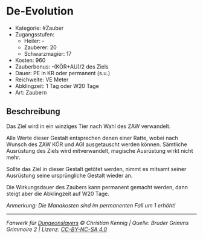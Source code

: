 # De-Evolution

- Kategorie: #Zauber
- Zugangsstufen:
  - Heiler: -
  - Zauberer: 20
  - Schwarzmagier: 17
- Kosten: 960
- Zauberbonus: -(KÖR+AU)/2 des Ziels
- Dauer: PE in KR oder permanent (s.u.)
- Reichweite: VE Meter
- Abklingzeit: 1 Tag oder W20 Tage
- Art: Zaubern

## Beschreibung

Das Ziel wird in ein winziges Tier nach Wahl des ZAW verwandelt.

Alle Werte dieser Gestalt entsprechen denen einer Ratte, wobei nach Wunsch des ZAW KÖR und AGI ausgetauscht werden können. Sämtliche Ausrüstung des Ziels wird mitverwandelt, magische Ausrüstung wirkt nicht mehr.

Sollte das Ziel in dieser Gestalt getötet werden, nimmt es mitsamt seiner Ausrüstung seine ursprüngliche Gestalt wieder an.

Die Wirkungsdauer des Zaubers kann permanent gemacht werden, dann steigt aber die Abklingzeit auf W20 Tage.



<i>Anmerkung: Die Manakosten sind im permanenten Fall um 1 erhöht!</i>

---

_Fanwerk für [Dungeonslayers](https://www.dungeonslayers.net/) © Christian Kennig | Quelle: Bruder Grimms Grimmoire 2 | Lizenz: [CC-BY-NC-SA 4.0](https://creativecommons.org/licenses/by-nc-sa/4.0/deed.de)_
